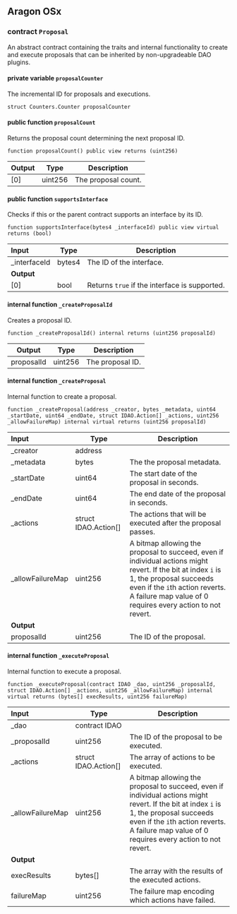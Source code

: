 ## Aragon OSx

###  contract `Proposal`

An abstract contract containing the traits and internal functionality to create and execute proposals that can be inherited by non-upgradeable DAO plugins.

#### private variable `proposalCounter`

The incremental ID for proposals and executions.

```solidity
struct Counters.Counter proposalCounter 
```

#### public function `proposalCount`

Returns the proposal count determining the next proposal ID.

```solidity
function proposalCount() public view returns (uint256) 
```

| Output | Type | Description |
| ------ | ---- | ----------- |
| [0] | uint256 | The proposal count. |

#### public function `supportsInterface`

Checks if this or the parent contract supports an interface by its ID.

```solidity
function supportsInterface(bytes4 _interfaceId) public view virtual returns (bool) 
```

| Input | Type | Description |
|:----- | ---- | ----------- |
| _interfaceId | bytes4 | The ID of the interface. |
| **Output** | |
| [0] | bool | Returns `true` if the interface is supported. |

#### internal function `_createProposalId`

Creates a proposal ID.

```solidity
function _createProposalId() internal returns (uint256 proposalId) 
```

| Output | Type | Description |
| ------ | ---- | ----------- |
| proposalId | uint256 | The proposal ID. |

#### internal function `_createProposal`

Internal function to create a proposal.

```solidity
function _createProposal(address _creator, bytes _metadata, uint64 _startDate, uint64 _endDate, struct IDAO.Action[] _actions, uint256 _allowFailureMap) internal virtual returns (uint256 proposalId) 
```

| Input | Type | Description |
|:----- | ---- | ----------- |
| _creator | address |  |
| _metadata | bytes | The the proposal metadata. |
| _startDate | uint64 | The start date of the proposal in seconds. |
| _endDate | uint64 | The end date of the proposal in seconds. |
| _actions | struct IDAO.Action[] | The actions that will be executed after the proposal passes. |
| _allowFailureMap | uint256 | A bitmap allowing the proposal to succeed, even if individual actions might revert. If the bit at index `i` is 1, the proposal succeeds even if the `i`th action reverts. A failure map value of 0 requires every action to not revert. |
| **Output** | |
| proposalId | uint256 | The ID of the proposal. |

#### internal function `_executeProposal`

Internal function to execute a proposal.

```solidity
function _executeProposal(contract IDAO _dao, uint256 _proposalId, struct IDAO.Action[] _actions, uint256 _allowFailureMap) internal virtual returns (bytes[] execResults, uint256 failureMap) 
```

| Input | Type | Description |
|:----- | ---- | ----------- |
| _dao | contract IDAO |  |
| _proposalId | uint256 | The ID of the proposal to be executed. |
| _actions | struct IDAO.Action[] | The array of actions to be executed. |
| _allowFailureMap | uint256 | A bitmap allowing the proposal to succeed, even if individual actions might revert. If the bit at index `i` is 1, the proposal succeeds even if the `i`th action reverts. A failure map value of 0 requires every action to not revert. |
| **Output** | |
| execResults | bytes[] | The array with the results of the executed actions. |
| failureMap | uint256 | The failure map encoding which actions have failed. |

